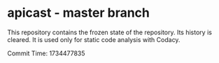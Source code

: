 # apicast - master branch

This repository contains the frozen state of the repository.
Its history is cleared. It is used only for static code
analysis with Codacy.

Commit Time: 1734477835